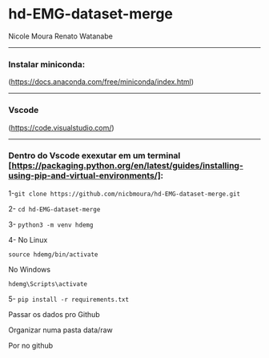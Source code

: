 # hd-EMG-dataset-merge
Nicole Moura
Renato Watanabe

---
### Instalar miniconda:

(https://docs.anaconda.com/free/miniconda/index.html)

---
### Vscode 

(https://code.visualstudio.com/)

---
### Dentro do Vscode exexutar em um terminal [https://packaging.python.org/en/latest/guides/installing-using-pip-and-virtual-environments/]:



1-`git clone https://github.com/nicbmoura/hd-EMG-dataset-merge.git`

2- `cd hd-EMG-dataset-merge`


3- `python3 -m venv hdemg`

4- No Linux

`source hdemg/bin/activate`

No Windows

`hdemg\Scripts\activate`

5- `pip install -r requirements.txt`


Passar os dados pro Github

Organizar numa pasta data/raw

Por no github
